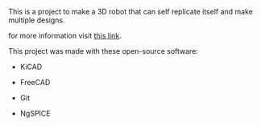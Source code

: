 This is a project to make a 3D robot that can self replicate itself and make multiple designs.

for more information visit [this link](https://j3drobot.wixsite.com/3d-robot).

This project was made with these open-source software:

* KiCAD

* FreeCAD

* Git

* NgSPICE

